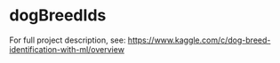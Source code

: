 # dogBreedIds

For full project description, see: https://www.kaggle.com/c/dog-breed-identification-with-ml/overview
